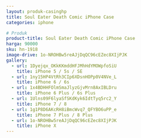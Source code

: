 ```yaml
---
layout: produk-casinghp
title: Soul Eater Death Comic iPhone Case
categories: iphone

# Produk
product-title: Soul Eater Death Comic iPhone Case
harga: 90000
sku: hn-1918
image-drive: 1o-NROHBw5reAJjDqQC96cEZec8XIjPJK
gallery:
  - url: 1Dyejqx_OKkKKmddHFJMhHdYMOWpfoSiU
    title: iPhone 5 / 5s / SE
  - url: 1ny15HP4VtRh3CIp6XDsnHOPp0V4NVe_L
    title: iPhone 6 / 6s
  - url: 1x4BDHHFOlmSmaJlyzGjvMrn8AxIBLDru
    title: iPhone 6 Plus / 6s Plus
  - url: 1Ulns09F6lyaSfSKdKyk6IdtTyq5rc2_Y
    title: iPhone 7 / 8
  - url: 1g1P8D6AKcRH8iBmcWvq7_QFYBO6uPP_e
    title: iPhone 7 Plus / 8 Plus
  - url: 1o-NROHBw5reAJjDqQC96cEZec8XIjPJK
    title: iPhone X
---
```

